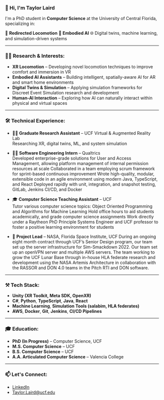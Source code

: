 ### 👋 Hi, I'm Taylor Laird

I'm a PhD student in **Computer Science** at the University of Central Florida, specializing in:

🚀 **Redirected Locomotion** 
🤖 **Embodied AI**
🌐 Digital twins, machine learning, and simulation-driven systems  

---

### 🧑‍💻 Research & Interests:
- **XR Locomotion** – Developing novel locomotion techniques to improve comfort and immersion in VR
- **Embodied AI Assistants** – Building intelligent, spatially-aware AI for AR and smart home environments
- **Digital Twins & Simulation** – Applying simulation frameworks for Discreet Event Simulation research and development 
- **Human-AI Interaction** – Exploring how AI can naturally interact within physical and virtual spaces

---

### 🛠 Technical Experience:
- 🧑‍🏫 **Graduate Research Assistant** – UCF Virtual & Augmented Reality Lab  
  Researching XR, digital twins, ML, and system simulation  

- 🧑‍💻 **Software Engineering Intern** – Qualtrics  
  Developed enterprise-grade solutions for User and Access Management, allowing platform management of internal permission resources at scale
  Collaborated in a team employing scrum framework for sprint-based continuous improvement
  Wrote high-quality, modular, extensible code in an agile environment using modern Java, TypeScript, and React
  Deployed rapidly with unit, integration, and snapshot testing, GitLab, Jenkins CI/CD, and Docker

- 🎓 **Computer Science Teaching Assistant** – UCF  
  Tutor various computer science topics: Object Oriented Programming and Algorithms for Machine
Learning
  Hold office hours to aid students academically, and grade computer science assignments
  Work directly under a Raytheon PhD Principle Systems Engineer and UCF professor to foster a positive learning environment for students

- 🚀 **Project Lead** – NASA, Florida Space Institute, UCF
  During an ongoing eight month contract through UCF’s Senior Design program, our team set up the server infrastructure for Sim-Smackdown 2022.
  Our team set up an openVPN server and multiple AWS servers.
  The team working to grow the UCF Lunar Base through in-house HLA federate research and development using the NASA Artemis Architecture in collaboration with the RASSOR and DON 4.0 teams in the Pitch RTI and DON software.

---

### ⚒️ Tech Stack:
- **Unity (XR Toolkit, Meta SDK, OpenXR)**  
- **C#**, **Python**, **TypeScript**, **Java**, **React**  
- **Machine Learning**, **Simulation Tools (salabim, HLA federates)**  
- **AWS**, **Docker**, **Git**, **Jenkins**, **CI/CD Pipelines**  

---

### 🎓 Education:
- **PhD (In Progress)** – Computer Science, UCF  
- **M.S. Computer Science** – UCF 
- **B.S. Computer Science** – UCF
- **A.A. Articulated Computer Science** – Valencia College

---

### 📫 Let's Connect:
- [LinkedIn](https://www.linkedin.com/in/taylor-laird-5abab11b9/)  
- [Taylor.Laird@ucf.edu](mailto:Taylor.Laird@ucf.edu)  

